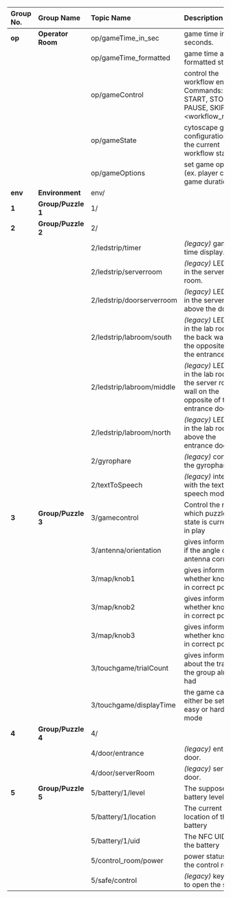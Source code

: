 | Group No. | Group Name                         | Topic Name                | Description                                                                                          |
| :-------- | :--------------------------------- | :------------------------ | :--------------------------------------------------------------------------------------------------- |
| **op**    | **Operator Room**                  | op/gameTime_in_sec        | game time in seconds.                                                                                |
|           |                                    | op/gameTime_formatted     | game time as a formatted string.                                                                     |
|           |                                    | op/gameControl            | control the workflow engine. Commands: START, STOP, PAUSE, SKIP \<workflow_name>                     |
|           |                                    | op/gameState              | cytoscape graph configuration with the current workflow states.                                      |
|           |                                    | op/gameOptions            | set game options (ex. player count, game duration).                                                  |
| **env**   | **Environment**                    | env/                      |                                                                                                      |
| **1**     | **Group/Puzzle 1**                 | 1/                        |                                                                                                      |
| **2**     | **Group/Puzzle 2**                 | 2/                        |                                                                                                      |
|           |                                    | 2/ledstrip/timer          | *(legacy)* game time display.                                                                        |
|           |                                    | 2/ledstrip/serverroom     | *(legacy)* LED strip in the server room.                                                             |
|           |                                    | 2/ledstrip/doorserverroom | *(legacy)* LED strip in the server room above the door.                                              |
|           |                                    | 2/ledstrip/labroom/south  | *(legacy)* LED strip in the lab room at the back wall on the opposite of the entrance door.          |
|           |                                    | 2/ledstrip/labroom/middle | *(legacy)* LED strip in the lab room at the server room wall on the opposite of the entrance door.   |
|           |                                    | 2/ledstrip/labroom/north  | *(legacy)* LED strip in the lab room above the entrance door.                                        |
|           |                                    | 2/gyrophare               | *(legacy)* control the gyrophare.                                                                    |
|           |                                    | 2/textToSpeech            | *(legacy)* interact with the text to speech module.                                                  |
| **3**     | **Group/Puzzle 3**                 | 3/gamecontrol             | Control the radio: which puzzle state is currently in play                                           |
|           |                                    | 3/antenna/orientation     | gives information if the angle of the antenna correct                                                |
|           |                                    | 3/map/knob1               | gives information whether knob1 is in correct position                                               |
|           |                                    | 3/map/knob2               | gives information whether knob2 is in correct position                                               |
|           |                                    | 3/map/knob3               | gives information whether knob3 is in correct position                                               |
|           |                                    | 3/touchgame/trialCount    | gives information about the trails the group already had                                             |
|           |                                    | 3/touchgame/displayTime   | the game can either be set in easy or hard mode                                                      |
| **4**     | **Group/Puzzle 4**                 | 4/                        |                                                                                                      |
|           |                                    | 4/door/entrance           | *(legacy)* entrance door.                                                                            |
|           |                                    | 4/door/serverRoom         | *(legacy)* server door.                                                                              |
| **5**     | **Group/Puzzle 5**                 | 5/battery/1/level         | The supposed battery level                                                                           |
|           |                                    | 5/battery/1/location      | The current location of the battery                                                                  |
|           |                                    | 5/battery/1/uid           | The NFC UID of the battery                                                                           |
|           |                                    | 5/control_room/power      | power status of the control room                                                                     |
|           |                                    | 5/safe/control            | *(legacy)* key pad to open the safe.                                                                 |